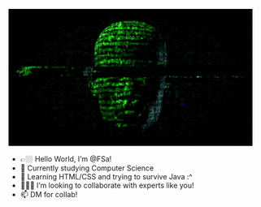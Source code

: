 ![](https://github.com/FSa-git/Images/blob/main/giphy.gif)

- 👉🏼 Hello World, I’m @FSa!
- 👀 Currently studying Computer Science
- 🌱 Learning HTML/CSS and trying to survive Java :^
- 👨🏻‍💻 I’m looking to collaborate with experts like you!
- 📫 DM for collab! 

<!---
FSa-git/FSa-git is a ✨ special ✨ repository because its `README.md` (this file) appears on your GitHub profile.
You can click the Preview link to take a look at your changes.
--->
